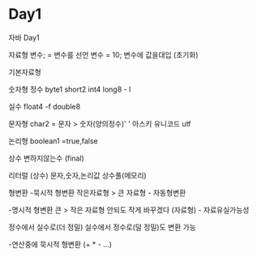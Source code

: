 # Day1
자바 Day1

자료형 변수; = 변수를 선언
변수 = 10; 변수에 값을대입 (초기화)



기본자료형

 숫자형
정수 
byte1
short2
int4
long8 - l

실수 
float4 -f
double8



  문자형
char2
= 문자 > 숫자(양의정수)' '
아스키
유니코드
utf



 논리형
boolean1
 =true,false

 상수
변하지않는수 (final)

 리터럴 (상수)
문자,숫자,논리값
상수풀(메모리)



 형변환
-묵시적 형변환
작은자료형 > 큰  자료형 - 자동형변환

-명시적 형변환
큰 > 작은 자료형
안되도 작게 바꾸겠다 (자료형) - 자료유실가능성

정수에서 실수로(더 정밀)
실수에서 정수로(덜 정밀)도 변환 가능

-연산중에 묵시적 형변환 (+ * - ...)
